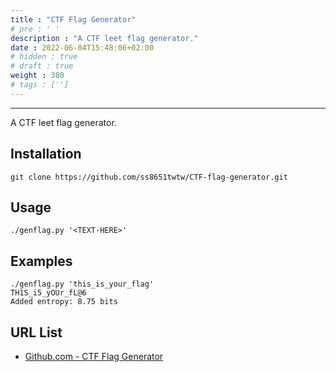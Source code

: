 ```yaml
---
title : "CTF Flag Generator"
# pre : ' '
description : "A CTF leet flag generator."
date : 2022-06-04T15:48:06+02:00
# hidden : true
# draft : true
weight : 380
# tags : ['']
---
```


---

A CTF leet flag generator.

## Installation

```plain
git clone https://github.com/ss8651twtw/CTF-flag-generator.git
```

## Usage

```plain
./genflag.py '<TEXT-HERE>'
```

## Examples

```plain
./genflag.py 'this_is_your_flag'
TH1S_i5_yOUr_fL@6
Added entropy: 8.75 bits
```

## URL List

- [Github.com - CTF Flag Generator](https://github.com/ss8651twtw/CTF-flag-generator)
